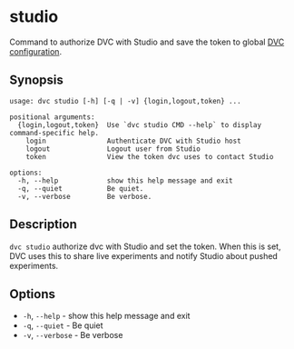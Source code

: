 # studio

Command to authorize DVC with Studio and save the token to global [DVC
configuration].

[dvc configuration]:
  /doc/user-guide/project-structure/configuration#config-file-locations

## Synopsis

```usage
usage: dvc studio [-h] [-q | -v] {login,logout,token} ...

positional arguments:
  {login,logout,token}  Use `dvc studio CMD --help` to display command-specific help.
    login               Authenticate DVC with Studio host
    logout              Logout user from Studio
    token               View the token dvc uses to contact Studio

options:
  -h, --help            show this help message and exit
  -q, --quiet           Be quiet.
  -v, --verbose         Be verbose.
```

## Description

`dvc studio` authorize dvc with Studio and set the token. When this is set, DVC
uses this to share live experiments and notify Studio about pushed experiments.

## Options

- `-h`, `--help` - show this help message and exit
- `-q`, `--quiet` - Be quiet
- `-v`, `--verbose` - Be verbose
